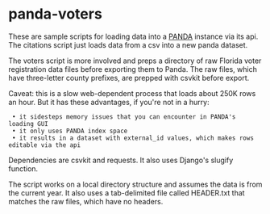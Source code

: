 panda-voters
============

These are sample scripts for loading data into a <a href="http://pandaproject.net/">PANDA</a> instance via its api.
The citations script just loads data from a csv into a new panda dataset.

The voters script is more involved and preps a directory of raw Florida voter registration data files before exporting them to Panda.
The raw files, which have three-letter county prefixes, are prepped with csvkit before export.

Caveat: this is a slow web-dependent process that loads about 250K rows an hour.
But it has these advantages, if you're not in a hurry:

     • it sidesteps memory issues that you can encounter in PANDA's loading GUI
     • it only uses PANDA index space
     • it results in a dataset with external_id values, which makes rows editable via the api

Dependencies are csvkit and requests. It also uses Django's slugify function.

The script works on a local directory structure and assumes the data is from the current year.
It also uses a tab-delimited file called HEADER.txt that matches the raw files, which have no headers.
